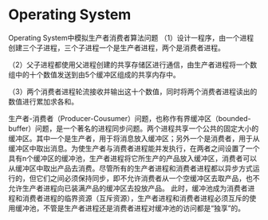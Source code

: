 # Operating System
Operating System中模拟生产者消费者算法问题
（1）设计一程序，由一个进程创建三个子进程，三个子进程一个是生产者进程，两个是消费者进程。

（2）父子进程都使用父进程创建的共享存储区进行通信，由生产者进程将一个数组中的十个数值发送到由5个缓冲区组成的共享内存中。

（3）两个消费者进程轮流接收并输出这十个数值，同时将两个消费者进程读出的数值进行累加求各和。

生产者-消费者（Producer-Cousumer）问题，也称作有界缓冲区（bounded-buffer）问题，是一个著名的进程同步问题。两个进程共享一个公共的固定大小的缓冲区。其中一个是生产者，用于将消息放入缓冲区；另外一个是消费者，用于从缓冲区中取出消息。为使生产者与消费者进程能并发执行，在两者之间设置了一个具有n个缓冲区的缓冲池，生产者进程将它所生产的产品放入缓冲区，消费者可以从缓冲区中取出产品去消费。尽管所有的生产者进程和消费者进程都以异步方式运行的，但它们之间必须保持同步，即不允许消费者从一个空缓冲区去取产品，也不允许生产者进程向已装满产品的缓冲区去投放产品。
此时，缓冲池成为消费者进程和消费者进程的临界资源（互斥资源），生产者进程和消费者进程必须互斥的使用缓冲池，不管是生产者进程还是消费者进程对缓冲池的访问都是“独享”的。
